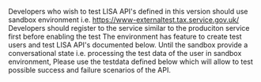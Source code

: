 Developers who wish to test LISA API's defined in this version should use sandbox environment i.e. https://www-externaltest.tax.service.gov.uk/
Developers should register to the service similar to the produciton service first before enabling the test
The environment has feature to create test users and test LISA API's documented below.
Until the sandbox provide a conversational state i.e. processing the test data of the user in sandbox environment,
Please use the testdata defined below which will allow to test possible success and failure scenarios of the API.  
 